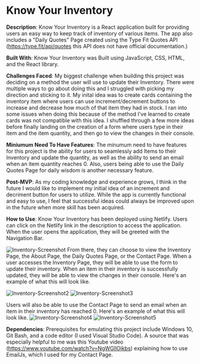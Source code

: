 # Know Your Inventory

**Description**: Know Your Inventory is a React application built for providing users an easy way to keep track of inventory of various items. The app also includes a "Daily Quotes" Page created using the Type Fit Quotes API (https://type.fit/api/quotes this API does not have official documentation.)

**Built With**: Know Your Inventory was Built using JavaScript, CSS, HTML, and the React library.

**Challenges Faced**: My biggest challenge when building this project was deciding on a method the user will use to update their Inventory. There were multiple ways to go about doing this and I struggled with picking my direction and sticking to it. My inital idea was to create cards containing the inventory item where users can use increment/decrement buttons to increase and decrease how much of that item they had in stock. I ran into some issues when doing this because of the method I've learned to create cards was not compatible with this idea. I shuffled through a few more ideas before finally landing on the creation of a form where users type in their item and the item quantity, and then go to view the changes in their console.

**Miniumum Need To Have Features**: The minumum need to have features for this project is the ability for users to seamlessly add Items to their Inventory and update the quantity, as well as the ability to send an email when an item quantity reaches 0. Also, users being able to use the Daily Quotes Page for daily wisdom is another necessary feature.

**Post-MVP**: As my coding knowledge and experience grows, I think in the future I would like to implement my initial idea of an increment and decriment button for users to utilize. While the app is currently functional and easy to use, I feel that successful ideas could always be improved upon in the future when more skill has been acquired.

**How to Use**: Know Your Inventory has been deployed using Netlify. Users can click on the Netlify link in the description to access the application.
When the user opens the application, they will be greeted with the Navigation Bar.

![Inventory-Screenshot](https://user-images.githubusercontent.com/105788615/215204084-6d6027ea-97c3-4403-a1f2-54bef908a8c3.png)
From there, they can choose to view the Inventory Page, the About Page, the Daily Quotes Page, or the Contact Page. When a user accesses the Inventory Page, they will be able to use the form to update their inventory. When an item in their inventory is successfully updated, they will be able to view the changes in their console. Here's an example of what this will look like.

![Inventory-Screenshot2](https://user-images.githubusercontent.com/105788615/215204948-65c94b70-e1ec-4354-a6d7-952bb6b94517.png)
![Inventory-Screenshot3](https://user-images.githubusercontent.com/105788615/215205245-c9e09ccf-7a05-4850-9b79-bd444ceaa8b0.png)

Users will also be able to use the Contact Page to send an email when an item in their inventory has reached 0. Here's an example of what this will look like.
![Inventory-Screenshot4](https://user-images.githubusercontent.com/105788615/215205608-ecae1e7b-0f09-47c9-9955-cbc856612395.png)
![Inventory-Screenshot5](https://user-images.githubusercontent.com/105788615/215208216-63bc625f-152f-4301-8ee6-d95fdab38ffc.png)

**Dependencies**: Prerequisites for emulating this project include Windows 10, Git Bash, and a code editor (I used Visual Studio Code). A source that was especially helpful to me was this Youtube video (https://www.youtube.com/watch?v=NgWGllOjkbs) explaining how to use EmailJs, which I used for my Contact Page.









